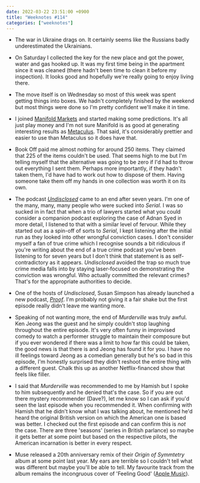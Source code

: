 ```yaml
---
date: 2022-03-22 23:51:00 +0900
title: "Weeknotes #114"
categories: ["weeknotes"]
---
```


- The war in Ukraine drags on. It certainly seems like the Russians badly underestimated the Ukrainians.

- On Saturday I collected the key for the new place and got the power, water and gas hooked up. It was my first time being in the apartment since it was cleaned (there hadn't been time to clean it before my inspection). It looks good and hopefully we're really going to enjoy living there.

- The move itself is on Wednesday so most of this week was spent getting things into boxes. We hadn't completely finished by the weekend but most things were done so I'm pretty confident we'll make it in time.

- I joined [Manifold Markets](https://manifold.markets) and started making some predictions. It's all just play money and I'm not sure Manifold is as good at generating interesting results as [Metaculus](https://www.metaculus.com/). That said, it's considerably prettier and easier to use than Metaculus so it does have that.

- Book Off paid me almost nothing for around 250 items. They claimed that 225 of the items couldn't be used. That seems high to me but I'm telling myself that the alternative was going to be zero if I'd had to throw out everything I sent them. Perhaps more importantly, if they hadn't taken them, I'd have had to work out how to dispose of them. Having someone take them off my hands in one collection was worth it on its own.

- The podcast [_Undisclosed_](http://undisclosed-podcast.com/) came to an end after seven years. I'm one of the many, many, many people who were sucked into _Serial_. I was so sucked in in fact that when a trio of lawyers started what you could consider a companion podcast exploring the case of Adnan Syed in more detail, I listened to that with a similar level of fervour. While they started out as a spin-off of sorts to _Serial_, I kept listening after the initial run as they looked into other wrongful conviction cases. I don't consider myself a fan of true crime which I recognise sounds a bit ridiculous if you're writing about the end of a true crime podcast you've been listening to for seven years but I don't think that statement is as self-contradictory as it appears. _Undisclosed_ avoided the trap so much true crime media falls into by staying laser-focused on demonstrating the conviction was wrongful. Who actually committed the relevant crimes? That's for the appropriate authorities to decide.

- One of the hosts of _Undisclosed_, Susan Simpson has already launched a new podcast, [_Proof_](https://www.proofcrimepod.com/). I'm probably not giving it a fair shake but the first episode really didn't leave me wanting more.

- Speaking of not wanting more, the end of _Murderville_ was truly awful. Ken Jeong was the guest and he simply couldn't stop laughing throughout the entire episode. It's very often funny in improvised comedy to watch a performer struggle to maintain their composure but if you ever wondered if there was a limit to how far this could be taken, the good news is that there is and Jeong has found it for you. I have no ill feelings toward Jeong as a comedian generally but he's so bad in this episode, I'm honestly surprised they didn't reshoot the entire thing with a different guest. Chalk this up as another Netflix-financed show that feels like filler.

- I said that _Murderville_ was recommended to me by Hamish but I spoke to him subsequently and he denied that's the case. So if you are out there mystery recommender (Dave?), let me know so I can ask if you'd seen the last episode when you recommended it. When confirming with Hamish that he didn't know what I was talking about, he mentioned he'd heard the original British version on which the American one is based was better. I checked out the first episode and can confirm this is _not_ the case. There are three 'seasons' (series in British parlance) so maybe it gets better at some point but based on the respective pilots, the American incarnation is better in every respect.

- Muse released a 20th anniversary remix of their _Origin of Symmtetry_ album at some point last year. My ears are terrible so I couldn't tell what was different but maybe you'll be able to tell. My favourite track from the album remains the incongruous cover of 'Feeling Good' ([Apple Music](https://music.apple.com/us/album/feeling-good-xx-anniversary-remixx/1567289496?i=1567289510)). 
